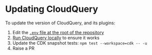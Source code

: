 # Updating CloudQuery

To update the version of CloudQuery, and its plugins:

1. Edit the [`.env` file at the root of the repository](../.env)
2. [Run CloudQuery locally](../packages/dev-environment/README.md) to ensure it works
3. Update the CDK snapshot tests: `npm test --workspace=cdk -- -u`
4. Raise a PR
